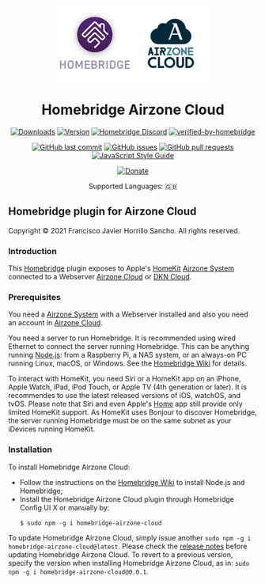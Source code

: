 <p align="center">
  <img src="https://github.com/homebridge/branding/raw/master/logos/homebridge-wordmark-logo-vertical.png" width="150">
  <img src="logo.png" width="150">
</p>
<span align="center">

# Homebridge Airzone Cloud
[![Downloads](https://img.shields.io/npm/dt/homebridge-airzone-cloud)](https://www.npmjs.com/package/homebridge-airzone-cloud)
[![Version](https://img.shields.io/npm/v/homebridge-airzone-cloud)](https://www.npmjs.com/package/homebridge-airzone-cloud)
[![Homebridge Discord](https://img.shields.io/discord/432663330281226270?color=728ED5&logo=discord&label=discord)](https://discord.gg/F7pQJEpaHH)
[![verified-by-homebridge](https://badgen.net/badge/homebridge/verified/purple)](https://github.com/homebridge/homebridge/wiki/Verified-Plugins)

[![GitHub last commit](https://img.shields.io/github/last-commit/fjhorrillo/homebridge-airzone-cloud)](https://github.com/fjhorrillo/homebridge-airzone-cloud)
[![GitHub issues](https://img.shields.io/github/issues/fjhorrillo/homebridge-airzone-cloud)](https://github.com/fjhorrillo/homebridge-airzone-cloud/issues)
[![GitHub pull requests](https://img.shields.io/github/issues-pr/fjhorrillo/homebridge-airzone-cloud)](https://github.com/fjhorrillo/homebridge-airzone-cloud/pulls)
[![JavaScript Style Guide](https://img.shields.io/badge/code_style-standard-brightgreen)](https://standardjs.com)

[![Donate](https://img.shields.io/badge/donate-PayPal-blue)](https://paypal.me/fjhorrillo)

Supported Languages: :gb:

</span>

## Homebridge plugin for Airzone Cloud
Copyright © 2021 Francisco Javier Horrillo Sancho. All rights reserved.

### Introduction

This [Homebridge](https://github.com/homebridge/homebridge) plugin exposes to Apple's [HomeKit](http://www.apple.com/ios/home/) [Airzone System](http://www.airzone.es) connected to a Webserver [Airzone Cloud](https://www.airzonecloud.com) or [DKN Cloud](https://dkn.airzonecloud.com).

### Prerequisites
You need a [Airzone System](http://www.airzone.es) with a Webserver installed and also you need an account in [Airzone Cloud](https://airzonecloud.com).

You need a server to run Homebridge. It is recommended using wired Ethernet to connect the server running Homebridge.
This can be anything running [Node.js](https://nodejs.org): from a Raspberry Pi, a NAS system, or an always-on PC running Linux, macOS, or Windows. See the [Homebridge Wiki](https://github.com/homebridge/homebridge/wiki) for details.

To interact with HomeKit, you need Siri or a HomeKit app on an iPhone, Apple Watch, iPad, iPod Touch, or Apple TV (4th generation or later). It is recommendes to use the latest released versions of iOS, watchOS, and tvOS.
Please note that Siri and even Apple's [Home](https://support.apple.com/en-us/HT204893) app still provide only limited HomeKit support.
As HomeKit uses Bonjour to discover Homebridge, the server running Homebridge must be on the same subnet as your iDevices running HomeKit.

### Installation
To install Homebridge Airzone Cloud:
- Follow the instructions on the [Homebridge Wiki](https://github.com/homebridge/homebridge/wiki) to install Node.js and Homebridge;
- Install the Homebridge Airzone Cloud plugin through Homebridge Config UI X or manually by:
  ```
  $ sudo npm -g i homebridge-airzone-cloud
  ```

To update Homebridge Airzone Cloud, simply issue another `sudo npm -g i homebridge-airzone-cloud@latest`.  Please check the [release notes](https://github.com/ebaauw/homebridge-hue/releases) before updating Homebridge Airzone Cloud. To revert to a previous version, specify the version when installing Homebridge Airzone Cloud, as in: `sudo npm -g i homebridge-airzone-cloud@0.0.1`.
